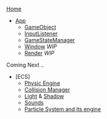 [Home](Home)
* [App](Application)
  * [GameObject](gameobject)
  * [InputListener](input-listener)
  * [GameStateManager](gsm)
  * [Window](window) *WIP*
  * [Render](render) *WIP*

Coming Next ..
* [ECS]
  * [Physic Engine](system-physic)
  * [Collision Manager](system-collision)
  * [Light](light) & [Shadow](shadow)
  * [Sounds](system-sound)
  * [Particle System and its engine](system-particle)